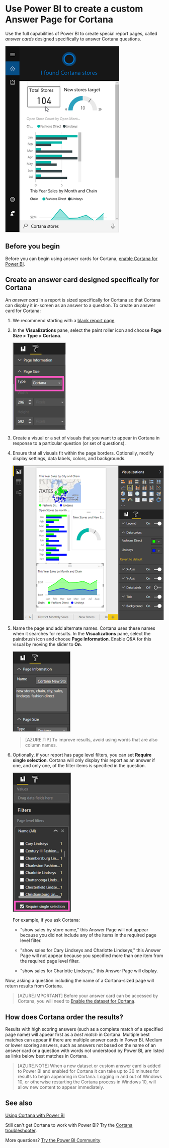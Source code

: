 ﻿<properties
   pageTitle="Create custom Power BI answer cards for Cortana"
   description="Create custom answer cards for Cortana in Power BI"
   services="powerbi"
   documentationCenter=""
   authors="yaron"  
   manager="erikre"
   backup=""
   editor=""
   tags=""
   qualityFocus="no"
   qualityDate=""/>

<tags
   ms.service="powerbi"
   ms.devlang="NA"
   ms.topic="article"
   ms.tgt_pltfrm="NA"
   ms.workload="powerbi"
   ms.date="04/17/2017"
   ms.author="mihart"/>


# Use Power BI to create a custom Answer Page for Cortana

Use the full capabilities of Power BI to create special report pages, called *answer cards*  designed specifically to answer Cortana questions.

![](media/powerbi-service-cortana-desktop-entity-cards/power-bi-cortana.png)

## Before you begin

Before you can begin using answer cards for Cortana, [enable Cortana for Power BI](powerbi-service-cortana-enable.md).  

## Create an answer card designed specifically for Cortana
An *answer card* in a report is sized specifically for Cortana so that Cortana can display it in-screen as an answer to a question.  To create an answer card for Cortana:

1. We recommend starting with a [blank report page](powerbi-service-add-a-page-to-a-report.md).

2. In the **Visualizations** pane, select the paint roller icon and choose **Page Size > Type > Cortana**.

    ![](media/powerbi-service-cortana-desktop-entity-cards/PBI-cortana-page-size-new.png)

3. Create a visual or a set of visuals that you want to appear in Cortana in response to a particular question (or set of questions).

4. Ensure that all visuals fit within the page borders.  Optionally, modify display settings, data labels, colors, and backgrounds.  

    ![](media/powerbi-service-cortana-desktop-entity-cards/PBI_Cortana_modify-new.png)

5. Name the page and add alternate names.  Cortana uses these names when it searches for results. In the **Visualizations** pane, select the paintbrush icon and choose **Page Information**. Enable Q&A for this visual by moving the slider to **On**.

    ![](media/powerbi-service-cortana-desktop-entity-cards/PBI_cortana_names-newer.png)

    >[AZURE.TIP] To improve results, avoid using words that are also column names.

6. Optionally, if your report has page level filters, you can set **Require single selection**. Cortana will only display this report as an answer if one, and only one, of the filter items is specified in the question.

    ![](media/powerbi-service-cortana-desktop-entity-cards/PBI-cortana-single-selection-new.png)

      For example, if you ask Cortana:

      - "show sales by store name," this Answer Page will not appear because you did not include any of the items in the required page level filter.

      - "show sales for Cary Lindseys and Charlotte Lindseys," this Answer Page will not appear because you specified more than one item from the required page level filter.

      - "show sales for Charlotte Lindseys," this Answer Page will display.

Now, asking a question including the name of a Cortana-sized page will return results from Cortana.

>[AZURE.IMPORTANT]  Before your answer card can be accessed by Cortana, you will need to [Enable the dataset for Cortana](powerbi-service-cortana-enable.md).

## How does Cortana order the results?

Results with high scoring answers (such as a complete match of a specified page name) will appear first as a *best match* in Cortana. Multiple best matches can appear if there are multiple answer cards in Power BI. Medium or lower scoring answers, such as answers not based on the name of an answer card or a question with words not understood by Power BI, are listed as links below best matches in Cortana.

>[AZURE.NOTE] When a new dataset or custom answer card is added to Power BI and enabled for Cortana it can take up to 30 minutes for results to begin appearing in Cortana. Logging in and out of Windows 10, or otherwise restarting the Cortana process in Windows 10, will allow new content to appear immediately.


## See also

[Using Cortana with Power BI](powerbi-service-cortana-intro.md)

Still can't get Cortana to work with Power BI?  Try the [Cortana troubleshooter](powerbi-service-cortana-troubleshoot.md).

More questions? [Try the Power BI Community](http://community.powerbi.com/)
